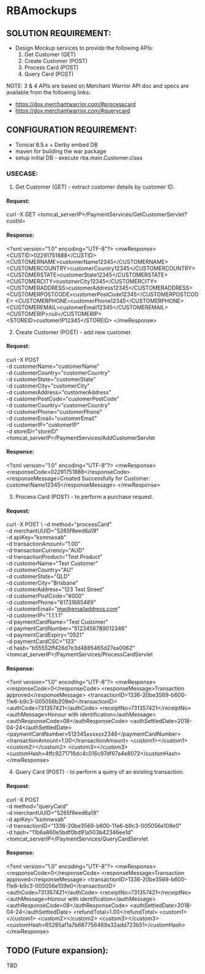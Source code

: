 # RBAmockups

## SOLUTION REQUIREMENT:
- Design Mockup services to provide the following APIs:
	1.	Get Customer (GET)
	2.	Create Customer (POST)
	3.	Process Card (POST) 
	4.	Query Card (POST) 

NOTE: 3 & 4 APIs are based on Merchant Warrior API doc and specs are available from the following links:
- https://dox.merchantwarrior.com/#processcard
- https://dox.merchantwarrior.com/#querycard

## CONFIGURATION REQUIREMENT:
- Tomcat 8.5.x + Derby embed DB
- maven for building the war package
- setup initial DB - execute rba.main.Customer.class

### USECASE:
1.	Get Customer (GET) - extract customer details by customer ID.
#### Request:
curl -X GET <tomcat_serverIP>/PaymentServices/GetCustomerServlet?custId=<custId>
#### Response:
&lt;?xml version=&quot;1.0&quot; encoding=&quot;UTF-8&quot;?&gt;
&lt;mwResponse&gt;
    &lt;CUSTID&gt;02291751888&lt;/CUSTID&gt;
    &lt;CUSTOMERNAME&gt;customerName12345&lt;/CUSTOMERNAME&gt;
    &lt;CUSTOMERCOUNTRY&gt;customerCountry12345&lt;/CUSTOMERCOUNTRY&gt;
    &lt;CUSTOMERSTATE&gt;customerState12345&lt;/CUSTOMERSTATE&gt;
    &lt;CUSTOMERCITY&gt;customerCity12345&lt;/CUSTOMERCITY&gt;
    &lt;CUSTOMERADDRESS&gt;customerAddress12345&lt;/CUSTOMERADDRESS&gt;
    &lt;CUSTOMERPOSTCODE&gt;customerPostCode12345&lt;/CUSTOMERPOSTCODE&gt;
    &lt;CUSTOMERPHONE&gt;customerPhone12345&lt;/CUSTOMERPHONE&gt;
    &lt;CUSTOMEREMAIL&gt;customerEmail12345&lt;/CUSTOMEREMAIL&gt;
    &lt;CUSTOMERIP&gt;null&lt;/CUSTOMERIP&gt;
    &lt;STOREID&gt;customerIP12345&lt;/STOREID&gt;
&lt;/mwResponse&gt;

2.	Create Customer (POST) - add new customer.
#### Request:
curl -X POST \
  -d customerName="customerName" \
  -d customerCountry="customerCountry" \
  -d customerState="customerState" \
  -d customerCity="customerCity" \
  -d customerAddress="customerAddress" \
  -d customerPostCode="customerPostCode" \
  -d customerCountry="customerCountry" \
  -d customerPhone="customerPhone" \
  -d customerEmail="customerEmail" \
  -d customerIP="customerIP" \
  -d storeID="storeID" <tomcat_serverIP>/PaymentServices/AddCustomerServlet
#### Response:
&lt;?xml version=&quot;1.0&quot; encoding=&quot;UTF-8&quot;?&gt;
&lt;mwResponse&gt;
    &lt;responseCode&gt;02291751888&lt;/responseCode&gt;
    &lt;responseMessage&gt;Created Successfully for Customer: customerName12345&lt;/responseMessage&gt;
&lt;/mwResponse&gt;

3.	Process Card (POST) - to perform a purchase request.
#### Request:
curl -X POST \ 
    -d method="processCard" \
    -d merchantUUID="5265f8eed6a19" \
    -d apiKey="ksmnwxab" \
    -d transactionAmount="1.00" \
    -d transactionCurrency="AUD" \
    -d transactionProduct="Test Product" \
    -d customerName="Test Customer" \
    -d customerCountry="AU" \
    -d customerState="QLD" \
    -d customerCity="Brisbane" \
    -d customerAddress="123 Test Street" \
    -d customerPostCode="4000" \
    -d customerPhone="61731665489" \
    -d customerEmail="mw@emailaddress.com" \
    -d customerIP="1.1.1.1" \
    -d paymentCardName="Test Customer" \
    -d paymentCardNumber="5123456789012346" \
    -d paymentCardExpiry="0521" \
    -d paymentCardCSC="123" \
    -d hash="b55552ff426d7e3d4885465d27ea0062" <tomcat_serverIP>/PaymentServices/ProcessCardServlet
#### Response:
&lt;?xml version=&quot;1.0&quot; encoding=&quot;UTF-8&quot;?&gt;
&lt;mwResponse&gt;
    &lt;responseCode&gt;0&lt;/responseCode&gt;
    &lt;responseMessage&gt;Transaction approved&lt;/responseMessage&gt;
    &lt;transactionID&gt;1336-20be3569-b600-11e6-b9c3-005056b209e0&lt;/transactionID&gt;
    &lt;authCode&gt;731357421&lt;/authCode&gt;
    &lt;receiptNo&gt;731357421&lt;/receiptNo&gt;
    &lt;authMessage&gt;Honour with identification&lt;/authMessage&gt;
    &lt;authResponseCode&gt;08&lt;/authResponseCode&gt;
    &lt;authSettledDate&gt;2018-04-24&lt;/authSettledDate&gt;
    &lt;paymentCardNumber&gt;512345xxxxxx2346&lt;/paymentCardNumber&gt;
    &lt;transactionAmount&gt;1.00&lt;/transactionAmount&gt;
    &lt;custom1&gt;&lt;/custom1&gt;
    &lt;custom2&gt;&lt;/custom2&gt;
    &lt;custom3&gt;&lt;/custom3&gt;
    &lt;customHash&gt;4ffc9271716dc4c016c97df67a4e8072&lt;/customHash&gt;
&lt;/mwResponse&gt;
  
4.	Query Card (POST) - to perform a query of an existing transaction.
#### Request:
curl -X POST \
  -d method="queryCard" \
  -d merchantUUID="5265f8eed6a19" \
  -d apiKey="ksmnwxab" \
  -d transactionID="1336-20be3569-b600-11e6-b9c3-005056e109e0" \
  -d hash="11b6a860e5bdf0bd91a503b42346ee1d" <tomcat_serverIP>/PaymentServices/QueryCardServlet
#### Response:
&lt;?xml version=&quot;1.0&quot; encoding=&quot;UTF-8&quot;?&gt;
&lt;mwResponse&gt;
    &lt;responseCode&gt;0&lt;/responseCode&gt;
    &lt;responseMessage&gt;Transaction approved&lt;/responseMessage&gt;
    &lt;transactionID&gt;1336-20be3569-b600-11e6-b9c3-005056e109e0&lt;/transactionID&gt;
    &lt;authCode&gt;731357421&lt;/authCode&gt;
    &lt;receiptNo&gt;731357421&lt;/receiptNo&gt;
    &lt;authMessage&gt;Honour with identification&lt;/authMessage&gt;
    &lt;authResponseCode&gt;08&lt;/authResponseCode&gt;
    &lt;authSettledDate&gt;2018-04-24&lt;/authSettledDate&gt;
    &lt;refundTotal&gt;1.00&lt;/refundTotal&gt;
    &lt;custom1&gt;&lt;/custom1&gt;
    &lt;custom2&gt;&lt;/custom2&gt;
    &lt;custom3&gt;&lt;/custom3&gt;
    &lt;customHash&gt;65295af1a7b667756469a32add723b51&lt;/customHash&gt;
&lt;/mwResponse&gt;

## TODO (Future expansion):
TBD